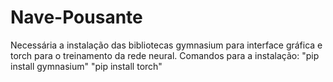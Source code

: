 # Nave-Pousante

Necessária a instalação das bibliotecas gymnasium para interface gráfica e torch para o treinamento da rede neural.
Comandos para a instalação: 
"pip install gymnasium"
"pip install torch"
